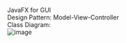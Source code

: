 JavaFX for GUI  
Design Pattern: Model-View-Controller  
Class Diagram:  
![image](https://github.com/user-attachments/assets/503b9e96-3181-4214-9bde-5644782a9d8e)
